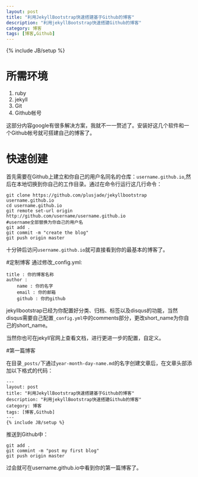 ```yaml
---
layout: post
title: "利用JekyllBootstrap快速搭建基于Github的博客"
description: "利用jekyllBootstrap快速搭建Github的博客"
category: 博客
tags: [博客,Github]
---
```

{% include JB/setup %}

# 所需环境

1. ruby
2. jekyll
3. Git
4. Github帐号

这部分内容google有很多解决方案，我就不一一赘述了。安装好这几个软件和一个Github帐号就可搭建自己的博客了。

# 快速创建

首先需要在Github上建立和你自己的用户名同名的仓库：`username.github.io`,然后在本地切换到你自己的工作目录。通过在命令行运行这几行命令：

    git clone https://github.com/plusjade/jekyllbootstrap username.github.io
	cd username.github.io
	git remote set-url origin http://github.com/username/username.github.io 
	#username全部替换为你自己的用户名
	git add .
	git commit -m "create the blog"
	git push origin master

十分钟后访问`username.github.io`就可直接看到你的最基本的博客了。

#定制博客
通过修改_config.yml:
	
	title : 你的博客名称
	author :
  		name : 你的名字
  		email : 你的邮箱
  		github : 你的github

jekyllbootstrap已经为你配置好分类、归档、标签以及disqus的功能，当然disqus需要自己配置`_config.yml`中的comments部分，更改short\_name为你自己的short\_name。

当然你也可在jekyll官网上查看文档，进行更进一步的配置，自定义。

#第一篇博客

在目录`_posts/`下通过`year-month-day-name.md`的名字创建文章后，在文章头部添加以下格式的代码：

	---
	layout: post
	title: "利用JekyllBootstrap快速搭建基于Github的博客"
	description: "利用jekyllBootstrap快速搭建Github的博客"
	category: 博客
	tags: [博客,Github]
	---
	{% include JB/setup %}

推送到Github中：

	git add .
	git commint -m "post my first blog"
	git push origin master

过会就可在username.github.io中看到你的第一篇博客了。